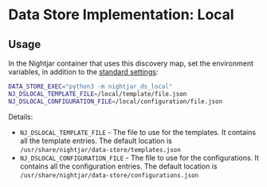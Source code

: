 # Data Store Implementation: Local

## Usage

In the Nightjar container that uses this discovery map, set the environment variables, in addition to the [standard settings](standard-usage.md):

```bash
DATA_STORE_EXEC="python3 -m nightjar_ds_local"
NJ_DSLOCAL_TEMPLATE_FILE=/local/template/file.json
NJ_DSLOCAL_CONFIGURATION_FILE=/local/configuration/file.json
```

Details:

* `NJ_DSLOCAL_TEMPLATE_FILE` - The file to use for the templates.  It contains all the template entries.  The default location is `/usr/share/nightjar/data-store/templates.json`
* `NJ_DSLOCAL_CONFIGURATION_FILE` - The file to use for the configurations.  It contains all the configuration entries.  The default location is `/usr/share/nightjar/data-store/configurations.json`
